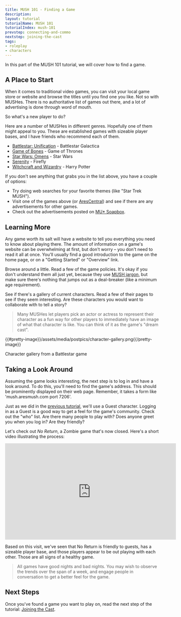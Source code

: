 ```yaml
---
title: MUSH 101 - Finding a Game
description:
layout: tutorial
tutorialName: MUSH 101
tutorialIndex: mush-101
prevstep: connecting-and-commo
nextstep: joining-the-cast
tags: 
- roleplay
- characters
---
```


In this part of the MUSH 101 tutorial, we will cover how to find a game.

## A Place to Start

When it comes to traditional video games, you can visit your local game store or website and browse the titles until you find one you like.  Not so with MUSHes.  There is no authoritative list of games out there, and a lot of advertising is done through word of mouth.

So what's a new player to do?

Here are a number of MUSHes in different genres.  Hopefully one of them might appeal to you.  These are established games with sizeable player bases, and I have friends who recommend each of them.   

* [Battlestar: Unification](http://bsgunificationmush.wikidot.com/) - Battlestar Galactica
* [Game of Bones](http://gobmush.wikidot.com/) - Game of Thrones
* [Star Wars: Omens](http://www.sw-omens.org/index.php?title=Main_Page) - Star Wars
* [Serenity](http://wiki.serenitymush.com/wiki/index.php/Main_Page) - Firefly
* [Witchcraft and Wizardry](http://wandw.wikidot.com/) - Harry Potter

If you don't see anything that grabs you in the list above, you have a couple of options:

* Try doing web searches for your favorite themes (like "Star Trek MUSH").  
* Visit one of the games above (or [AresCentral](/arescentral)) and see if there are any advertisements for other games.
* Check out the advertisements posted on [MU* Soapbox](http://musoapbox.net/).

## Learning More

Any game worth its salt will have a website to tell you everything you need to know about playing there.  The amount of information on a game's website can be overwhelming at first, but don't worry – you don't need to read it all at once.  You'll usually find a good introduction to the game on the home page, or on a "Getting Started" or "Overview" link.

Browse around a little.  Read a few of the game policies.  It's okay if you don't understand them all just yet, because they use [MUSH jargon](/mush-101/mu-glossary), but make sure there's nothing that jumps out as a deal-breaker (like a minimum age requirement).

See if there's a gallery of current characters.  Read a few of their pages to see if they seem interesting.  Are these characters you would want to collaborate with to tell a story?   

> Many MUSHes let players pick an actor or actress to represent their character as a fun way for other players to immediately have an image of what that character is like.  You can think of it as the game's "dream cast".

{{#pretty-image}}/assets/media/postpics/character-gallery.png{{/pretty-image}}
<div class="caption">Character gallery from a Battlestar game</div>

## Taking a Look Around

Assuming the game looks interesting, the next step is to log in and have a look around.  To do this, you'll need to find the game's address.  This should be prominently displayed on their web page.  Remember, it takes a form like 'mush.aresmush.com port 7206'.

Just as we did in the [previous tutorial](/mush-101/connecting-and-commo), we'll use a Guest character.   Logging in as a Guest is a good way to get a feel for the game's community.   Check out the "who" list.  Are there many people to play with?  Does anyone greet you when you log in?  Are they friendly?

Let's check out *No Return*, a Zombie game that's now closed.  Here's a short video illustrating the process:

<iframe width="560" height="315" src="https://www.youtube.com/embed/TvLEPmZaIwk" frameborder="0" allowfullscreen></iframe>

Based on this visit, we've seen that No Return is friendly to guests, has a sizeable player base, and those players appear to be out playing with each other.  Those are all signs of a healthy game.

> All games have good nights and bad nights.  You may wish to observe the trends over the span of a week, and engage people in conversation to get a better feel for the game.

## Next Steps

Once you've found a game you want to play on, read the next step of the tutorial: [Joining the Cast](/mush-101/joining-the-cast).
